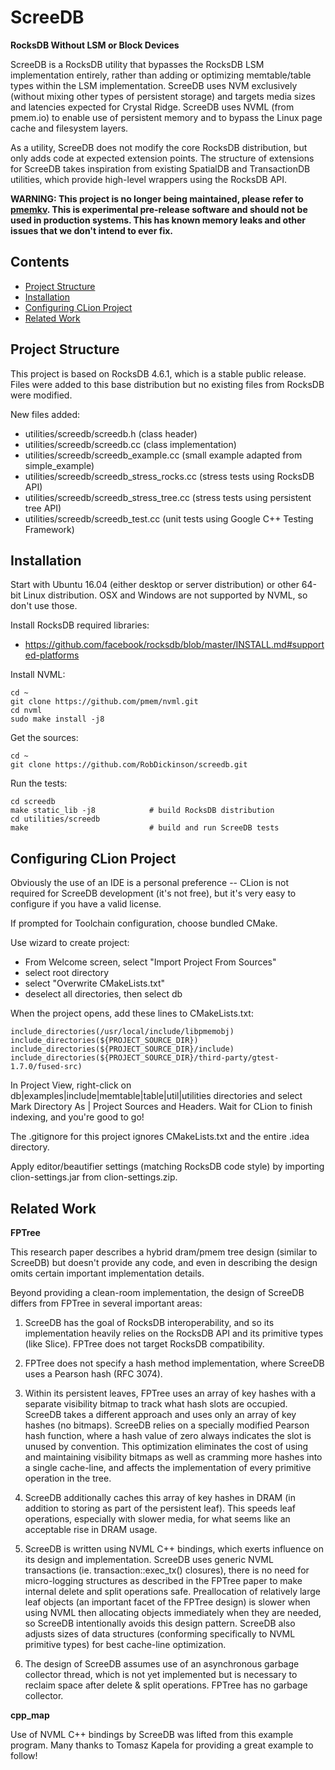 ScreeDB
=======

**RocksDB Without LSM or Block Devices**

ScreeDB is a RocksDB utility that bypasses the RocksDB LSM implementation entirely, rather than adding or optimizing memtable/table types within the LSM implementation. ScreeDB uses NVM exclusively (without mixing other types of persistent storage) and targets media sizes and latencies expected for Crystal Ridge. ScreeDB uses NVML (from pmem.io) to enable use of persistent memory and to bypass the Linux page cache and filesystem layers.

As a utility, ScreeDB does not modify the core RocksDB distribution, but only adds code at expected extension points. The structure of extensions for ScreeDB takes inspiration from existing SpatialDB and TransactionDB utilities, which provide high-level wrappers using the RocksDB API.

**WARNING: This project is no longer being maintained, please refer to [pmemkv](https://github.com/RobDickinson/pmemkv). This is experimental pre-release software and should not be used in production systems. This has known memory leaks and other issues that we don't intend to ever fix.**

Contents
--------

<ul>
<li><a href="#project_structure">Project Structure</a></li>
<li><a href="#installation">Installation</a></li>
<li><a href="#configuring_clion_project">Configuring CLion Project</a></li>
<li><a href="#related_work">Related Work</a></li>
</ul>

<a name="project_structure"/>

Project Structure
-----------------

This project is based on RocksDB 4.6.1, which is a stable public release. Files were added to this base distribution but no existing files from RocksDB were modified.

New files added:

-	utilities/screedb/screedb.h (class header)
-	utilities/screedb/screedb.cc (class implementation)
-	utilities/screedb/screedb_example.cc (small example adapted from simple_example)
-	utilities/screedb/screedb_stress_rocks.cc (stress tests using RocksDB API)
-	utilities/screedb/screedb_stress_tree.cc (stress tests using persistent tree API)
-	utilities/screedb/screedb_test.cc (unit tests using Google C++ Testing Framework)

<a name="installation"/>

Installation
------------

Start with Ubuntu 16.04 (either desktop or server distribution) or other 64-bit Linux distribution. OSX and Windows are not supported by NVML, so don't use those.

Install RocksDB required libraries:

-	https://github.com/facebook/rocksdb/blob/master/INSTALL.md#supported-platforms

Install NVML:

```
cd ~
git clone https://github.com/pmem/nvml.git
cd nvml
sudo make install -j8
```

Get the sources:

```
cd ~
git clone https://github.com/RobDickinson/screedb.git
```

Run the tests:

```
cd screedb
make static_lib -j8            # build RocksDB distribution
cd utilities/screedb
make                           # build and run ScreeDB tests
```

<a name="configuring_clion_project"/>

Configuring CLion Project
-------------------------

Obviously the use of an IDE is a personal preference -- CLion is not required for ScreeDB development (it's not free), but it's very easy to configure if you have a valid license.

If prompted for Toolchain configuration, choose bundled CMake.

Use wizard to create project:

-	From Welcome screen, select "Import Project From Sources"
-	select root directory
-	select "Overwrite CMakeLists.txt"
-	deselect all directories, then select db

When the project opens, add these lines to CMakeLists.txt:

```
include_directories(/usr/local/include/libpmemobj)
include_directories(${PROJECT_SOURCE_DIR})
include_directories(${PROJECT_SOURCE_DIR}/include)
include_directories(${PROJECT_SOURCE_DIR}/third-party/gtest-1.7.0/fused-src)
```

In Project View, right-click on db|examples|include|memtable|table|util|utilities directories and select Mark Directory As | Project Sources and Headers. Wait for CLion to finish indexing, and you're good to go!

The .gitignore for this project ignores CMakeLists.txt and the entire .idea directory.

Apply editor/beautifier settings (matching RocksDB code style) by importing clion-settings.jar from clion-settings.zip.

<a name="related_work"/>

Related Work
------------

**FPTree**

This research paper describes a hybrid dram/pmem tree design (similar to ScreeDB) but doesn't provide any code, and even in describing the design omits certain important implementation details.

Beyond providing a clean-room implementation, the design of ScreeDB differs from FPTree in several important areas:

1. ScreeDB has the goal of RocksDB interoperability, and so its implementation heavily relies on the RocksDB API and its primitive types (like Slice). FPTree does not target RocksDB compatibility.

2. FPTree does not specify a hash method implementation, where ScreeDB uses a Pearson hash (RFC 3074).

3. Within its persistent leaves, FPTree uses an array of key hashes with a separate visibility bitmap to track what hash slots are occupied. ScreeDB takes a different approach and uses only an array of key hashes (no bitmaps).  ScreeDB relies on a specially modified Pearson hash function, where a hash value of zero always indicates the slot is unused by convention. This optimization eliminates the cost of using and maintaining visibility bitmaps as well as cramming more hashes into a single cache-line, and affects the implementation of every primitive operation in the tree.

4. ScreeDB additionally caches this array of key hashes in DRAM (in addition to storing as part of the persistent leaf). This speeds leaf operations, especially with slower media, for what seems like an acceptable rise in DRAM usage.

5. ScreeDB is written using NVML C++ bindings, which exerts influence on its design and implementation. ScreeDB uses generic NVML transactions (ie. transaction::exec_tx() closures), there is no need for micro-logging structures as described in the FPTree paper to make internal delete and split operations safe. Preallocation of relatively large leaf objects (an important facet of the FPTree design) is slower when using NVML then allocating objects immediately when they are needed, so ScreeDB intentionally avoids this design pattern. ScreeDB also adjusts sizes of data structures (conforming specifically to NVML primitive types) for best cache-line optimization.

6. The design of ScreeDB assumes use of an asynchronous garbage collector thread, which is not yet implemented but is necessary to reclaim space after delete & split operations. FPTree has no garbage collector.

**cpp_map**

Use of NVML C++ bindings by ScreeDB was lifted from this example program. Many thanks to Tomasz Kapela for providing a great example to follow!
